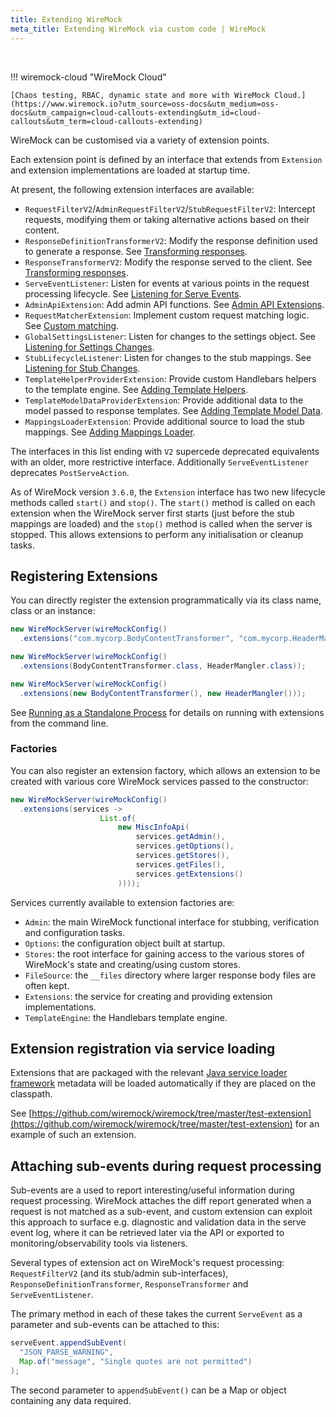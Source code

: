 ```yaml
---
title: Extending WireMock
meta_title: Extending WireMock via custom code | WireMock
---
```


<br>

!!! wiremock-cloud "WireMock Cloud"

    [Chaos testing, RBAC, dynamic state and more with WireMock Cloud.](https://www.wiremock.io?utm_source=oss-docs&utm_medium=oss-docs&utm_campaign=cloud-callouts-extending&utm_id=cloud-callouts&utm_term=cloud-callouts-extending)


WireMock can be customised via a variety of extension points.

Each extension point is defined by an interface that extends from `Extension` and extension implementations are loaded at startup time.

At present, the following extension interfaces are available:

* `RequestFilterV2`/`AdminRequestFilterV2`/`StubRequestFilterV2`: Intercept requests, modifying them or taking alternative actions based on their content.
* `ResponseDefinitionTransformerV2`: Modify the response definition used to generate a response. See [Transforming responses](../extensibility/transforming-responses/).
* `ResponseTransformerV2`: Modify the response served to the client. See [Transforming responses](../extensibility/transforming-responses/).
* `ServeEventListener`: Listen for events at various points in the request processing lifecycle. See [Listening for Serve Events](../extensibility/listening-for-serve-events/).
* `AdminApiExtension`: Add admin API functions. See [Admin API Extensions](../extensibility/admin-api-extensions/).
* `RequestMatcherExtension`: Implement custom request matching logic. See [Custom matching](../extensibility/custom-matching/).
* `GlobalSettingsListener`: Listen for changes to the settings object. See [Listening for Settings Changes](../extensibility/listening-for-settings-changes/).
* `StubLifecycleListener`: Listen for changes to the stub mappings. See [Listening for Stub Changes](../extensibility/listening-for-stub-changes/).
* `TemplateHelperProviderExtension`: Provide custom Handlebars helpers to the template engine. See [Adding Template Helpers](../extensibility/adding-template-helpers/).
* `TemplateModelDataProviderExtension`: Provide additional data to the model passed to response templates. See [Adding Template Model Data](../extensibility/adding-template-model-data/).
* `MappingsLoaderExtension`: Provide additional source to load the stub mappings. See [Adding Mappings Loader](../extensibility/adding-mappings-loader/).

The interfaces in this list ending with `V2` supercede deprecated equivalents with an older, more restrictive interface. Additionally `ServeEventListener` deprecates `PostServeAction`.

As of WireMock version `3.6.0`, the `Extension` interface has two new lifecycle methods called `start()` and `stop()`. 
The `start()` method is called on each extension when the WireMock server first starts (just before the stub mappings 
are loaded) and the `stop()` method is called when the server is stopped. This allows extensions to perform any
initialisation or cleanup tasks.

## Registering Extensions

You can directly register the extension programmatically via its class name,
class or an instance:

```java
new WireMockServer(wireMockConfig()
  .extensions("com.mycorp.BodyContentTransformer", "com.mycorp.HeaderMangler"));

new WireMockServer(wireMockConfig()
  .extensions(BodyContentTransformer.class, HeaderMangler.class));

new WireMockServer(wireMockConfig()
  .extensions(new BodyContentTransformer(), new HeaderMangler()));
```

See [Running as a Standalone Process](../standalone/) for details on running with extensions from the command line.

### Factories

You can also register an extension factory, which allows an extension to be created with various core WireMock services passed to the constructor:

```java
new WireMockServer(wireMockConfig()
  .extensions(services ->
                    List.of(
                        new MiscInfoApi(
                            services.getAdmin(),
                            services.getOptions(),
                            services.getStores(),
                            services.getFiles(),
                            services.getExtensions()
                        ))));
```

Services currently available to extension factories are:
* `Admin`: the main WireMock functional interface for stubbing, verification and configuration tasks.
* `Options`: the configuration object built at startup.
* `Stores`: the root interface for gaining access to the various stores of WireMock's state and creating/using custom stores.
* `FileSource`: the `__files` directory where larger response body files are often kept.
* `Extensions`: the service for creating and providing extension implementations.
* `TemplateEngine`: the Handlebars template engine.

## Extension registration via service loading

Extensions that are packaged with the relevant [Java service loader framework](https://docs.oracle.com/javase/8/docs/api/java/util/ServiceLoader.html) metadata
will be loaded automatically if they are placed on the classpath.

See [https://github.com/wiremock/wiremock/tree/master/test-extension](https://github.com/wiremock/wiremock/tree/master/test-extension) for an example of such an extension.


## Attaching sub-events during request processing

Sub-events are a used to report interesting/useful information during request processing. WireMock attaches the diff report generated when a request is not matched as a sub-event, and custom extension can exploit this approach to surface e.g. diagnostic and validation data in the serve event log, where it can be retrieved later via the API or exported to monitoring/observability tools via listeners.


Several types of extension act on WireMock's request processing: `RequestFilterV2` (and its stub/admin sub-interfaces), `ResponseDefinitionTransformer`, `ResponseTransformer` and `ServeEventListener`.

The primary method in each of these takes the current `ServeEvent` as a parameter and sub-events can be attached to this:

```java
serveEvent.appendSubEvent(
  "JSON_PARSE_WARNING",
  Map.of("message", "Single quotes are not permitted")
);
```

The second parameter to `appendSubEvent()` can be a Map or object containing any data required.
